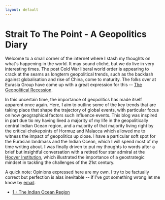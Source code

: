 ```yaml
---
layout: default
---
```

<!---
Text can be **bold**, _italic_, or ~~strikethrough~~.

[Link to another page](./another-page.html)

There should be whitespace between paragraphs.

There should be whitespace between paragraphs. We recommend including a README, or a file with information about your project.
--->
# Strait To The Point - A Geopolitics Diary

Welcome to a small corner of the internet where I stash my thoughts on what's happening in the world. It may sound
cliché, but we do live in very interesting times. The post Cold War liberal world order is appearing to crack at the seams
as longterm geopolitical trends, such as the backlash against globalisation and rise of China, come to maturity. The folks over at Eurasia Group
have come up with a great expression for this -- [The Geopolitical Recession](https://www.eurasiagroup.net/issues/top-risks-2017). 

In this uncertain time, the importance of geopolitics has made itself apparent once again. Here, I aim to outline some of the key trends
that are taking place that shape the trajectory of global events, with particular focus on how geographical factors such influence 
events. This blog was inspired in part due tio my having lived a majority of my life in the geopolitically central Indian Ocean region, and a 
majority of that majority living right by the critical chokepoints of Hormuz and Malacca which allowed me to witness the impact of
geopolitics up close. I have a particular soft spot for the Eurasian landmass
and the Indian Ocean, which I will spend most of my time writing about. I was finally driven to put my thoughts to words after a brief
but insightful conversation with a retired four star admiral at the [Hoover Institution](https://www.hoover.org/), which illustrated the importance of a geostrategic mindset
in tackling the challenges of the 21st century.  

A quick note: Opinions expressed here are my own. I try to be factually correct but perfection is alas inevitable -- if I've got
something wrong let me know by [email](mailto:joe_singh@hotmail.co.uk). 

* [1 - The Indian Ocean Region](./straits//post1/post_1.md)
